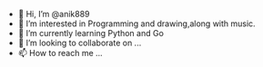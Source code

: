 - 👋 Hi, I’m @anik889
- 👀 I’m interested in Programming and drawing,along with music.
- 🌱 I’m currently learning Python and Go
- 💞️ I’m looking to collaborate on ...
- 📫 How to reach me ...

<!---
anik889/anik889 is a ✨ special ✨ repository because its `README.md` (this file) appears on your GitHub profile.
You can click the Preview link to take a look at your changes.
--->
